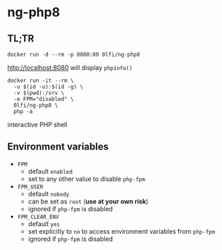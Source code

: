 # ng-php8

## TL;TR

```
docker run -d --rm -p 8080:80 0lfi/ng-php8
```
<http://localhost:8080> will display `phpinfo()`

```
docker run -it --rm \
  -u $(id -u):$(id -g) \
  -v $(pwd):/srv \
  -e FPM="disabled" \
  0lfi/ng-php8 \
  php -a
```
interactive PHP shell


## Environment variables

- `FPM`
  - default `enabled`
  - set to any other value to disable `php-fpm`
- `FPM_USER`
  - default `nobody`
  - can be set as `root` (**use at your own risk**)
  - ignored if `php-fpm` is disabled
- `FPM_CLEAR_ENV`
  - default `yes`
  - set explicitly to `no` to access environment variables from `php-fpm`
  - ignored if `php-fpm` is disabled

